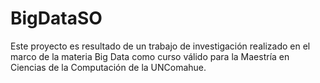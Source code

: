 # BigDataSO

Este proyecto es resultado de un trabajo de investigación realizado en el marco de la materia Big Data como curso válido para la Maestría en Ciencias de la Computación de la UNComahue.
